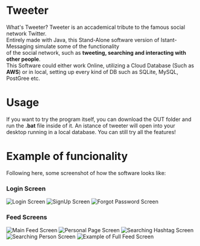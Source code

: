 # Tweeter
What's Tweeter?
Tweeter is an accademical tribute to the famous social network Twitter.<br>
Entirely made with Java, this Stand-Alone software version of Istant-Messaging simulate some of the functionality <br>
of the social network, such as **tweeting, searching and interacting with other people**.<br>
This Software could either work Online, utilizing a Cloud Database (Such as **AWS**) or in local, setting up every kind of DB such as SQLite, MySQL, PostGree etc.<br>

# Usage
If you want to try the program itself, you can download the OUT folder and run the **.bat** file inside of it. An istance of tweeter will open into your desktop running in a local database. You can still try all the features!

# Example of funcionality 
Following here, some screenshot of how the software looks like:

### Login Screen
![Login Screen](https://picoolio.net/image/dBgB)
![SignUp Screen](https://picoolio.net/image/dBBW)
![Forgot Password Screen](https://picoolio.net/image/dBg3)

### Feed Screens
![Main Feed Screen](https://picoolio.net/image/dBgI)
![Personal Page Screen](https://picoolio.net/image/dBgd)
![Searching Hashtag Screen](https://picoolio.net/image/dBgS)
![Searching Person Screen](https://picoolio.net/image/dBgq)
![Example of Full Feed Screen]()






